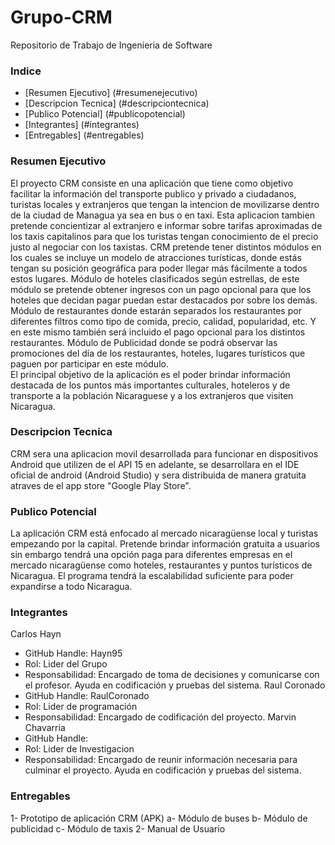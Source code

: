 # Grupo-CRM
Repositorio de Trabajo de Ingenieria de Software

### Indice
* [Resumen Ejecutivo] (#resumenejecutivo)
* [Descripcion Tecnica] (#descripciontecnica)
* [Publico Potencial] (#publicopotencial)
* [Integrantes] (#integrantes)
* [Entregables] (#entregables)

### <a name="resumenejecutivo"></a>Resumen Ejecutivo
El proyecto CRM consiste en una aplicación que tiene como objetivo facilitar la información del transporte publico y privado a ciudadanos, turistas locales y extranjeros que tengan la intencion de movilizarse dentro de la ciudad de Managua ya sea en bus o en taxi. Esta aplicacion tambien pretende concientizar al extranjero e informar sobre tarifas aproximadas de los taxis capitalinos para que los turistas tengan conocimiento de el precio justo al negociar con los taxistas.
CRM pretende tener distintos módulos en los cuales se incluye un modelo de atracciones turísticas, donde estás tengan su posición geográfica para poder llegar más fácilmente a todos estos lugares. Módulo de hoteles clasificados según estrellas, de este módulo se pretende obtener ingresos con un pago opcional para que los hoteles que decidan pagar puedan estar destacados por sobre los demás. Módulo de restaurantes donde estarán separados los restaurantes por diferentes filtros como tipo de comida, precio, calidad, popularidad, etc. Y en este mismo también será incluido el pago opcional para los distintos restaurantes. Módulo de Publicidad donde se podrá observar las promociones del día  de los restaurantes, hoteles, lugares turísticos que paguen por participar en este módulo.  
El principal objetivo de la aplicación es el poder brindar información destacada  de los puntos más importantes culturales, hoteleros y de transporte a la población Nicaraguese y a los extranjeros que visiten Nicaragua.

### <a name="descripciontecnica"></a>Descripcion Tecnica
CRM sera una aplicacion movil desarrollada para funcionar en dispositivos Android que utilizen de el API 15 en adelante, se desarrollara en el IDE oficial de android (Android Studio) y sera distribuida de manera gratuita atraves de el app store "Google Play Store".

### <a name="publicopotencial"></a>Publico Potencial
La aplicación CRM está enfocado al mercado nicaragüense local y turistas empezando por la capital. Pretende brindar información gratuita a usuarios sin embargo tendrá una opción paga para diferentes empresas en el mercado nicaragüense como hoteles, restaurantes y puntos turísticos de Nicaragua. El programa tendrá la escalabilidad suficiente para poder expandirse a todo Nicaragua.

### <a name="integrantes"></a>Integrantes
Carlos Hayn
-	GitHub Handle: Hayn95
-	Rol: Lider del Grupo
-	Responsabilidad: Encargado de toma de decisiones y comunicarse con el profesor. Ayuda  en codificación y pruebas del sistema.
Raul Coronado
-	GitHub Handle: RaulCoronado
-	Rol: Lider de programación
-	Responsabilidad: Encargado de codificación del proyecto.
Marvin Chavarria
-	GitHub Handle:
-	Rol: Lider de Investigacion
-	Responsabilidad: Encargado de reunir información necesaria para culminar el proyecto. Ayuda en codificación y pruebas del sistema.
	 
### <a name="entregables"></a>Entregables
1-	Prototipo de aplicación CRM (APK)
a-	Módulo de buses
b-	Módulo de publicidad
c-	Módulo de taxis
2-	Manual de Usuario
